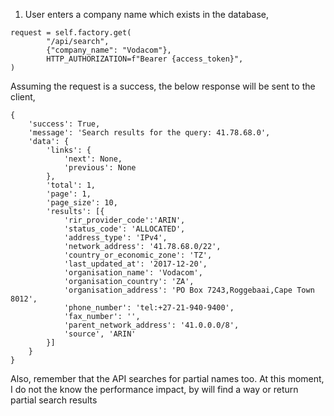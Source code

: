 1. User enters a company name which exists in the database, 

```
request = self.factory.get(
        "/api/search",
        {"company_name": "Vodacom"},
        HTTP_AUTHORIZATION=f"Bearer {access_token}",
)
```
Assuming the request is a success, the below response will be sent to the client,

```
{
    'success': True,
    'message': 'Search results for the query: 41.78.68.0',
    'data': {
        'links': {
            'next': None,
            'previous': None
        },
        'total': 1,
        'page': 1, 
        'page_size': 10,
        'results': [{
            'rir_provider_code':'ARIN',
            'status_code': 'ALLOCATED',
            'address_type': 'IPv4',
            'network_address': '41.78.68.0/22',
            'country_or_economic_zone': 'TZ',
            'last_updated_at': '2017-12-20',
            'organisation_name': 'Vodacom',
            'organisation_country': 'ZA',
            'organisation_address': 'PO Box 7243,Roggebaai,Cape Town 8012',
            'phone_number': 'tel:+27-21-940-9400',
            'fax_number': '',
            'parent_network_address': '41.0.0.0/8',
            'source', 'ARIN'
        }]
    }
}
```

Also, remember that the API searches for partial names too. At this moment, I do not the know 
the performance impact, by will find a way or return partial search results
